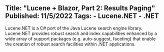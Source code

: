 Title: "Lucene + Blazor, Part 2: Results Paging"
Published: 11/5/2022
Tags:
    - Lucene.NET
    - .NET
---
Lucene.NET is a C# port of the Java Lucene search engine library. Lucene.NET provides robust search and index capabilities enhanced by a wide array of support packages (e.g. auto-suggest, faceting) that enable the creation of robust search facilities within .NET applications. 
